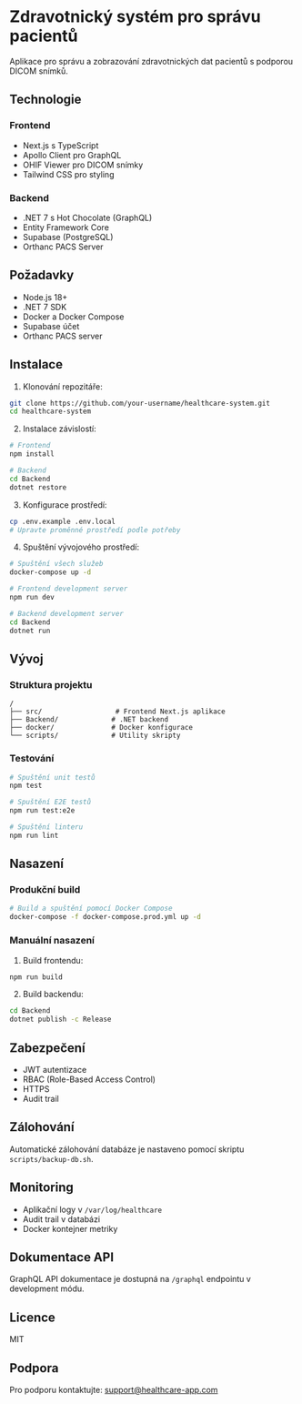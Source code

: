# Zdravotnický systém pro správu pacientů

Aplikace pro správu a zobrazování zdravotnických dat pacientů s podporou DICOM snímků.

## Technologie

### Frontend
- Next.js s TypeScript
- Apollo Client pro GraphQL
- OHIF Viewer pro DICOM snímky
- Tailwind CSS pro styling

### Backend
- .NET 7 s Hot Chocolate (GraphQL)
- Entity Framework Core
- Supabase (PostgreSQL)
- Orthanc PACS Server

## Požadavky

- Node.js 18+
- .NET 7 SDK
- Docker a Docker Compose
- Supabase účet
- Orthanc PACS server

## Instalace

1. Klonování repozitáře:
```bash
git clone https://github.com/your-username/healthcare-system.git
cd healthcare-system
```

2. Instalace závislostí:
```bash
# Frontend
npm install

# Backend
cd Backend
dotnet restore
```

3. Konfigurace prostředí:
```bash
cp .env.example .env.local
# Upravte proměnné prostředí podle potřeby
```

4. Spuštění vývojového prostředí:
```bash
# Spuštění všech služeb
docker-compose up -d

# Frontend development server
npm run dev

# Backend development server
cd Backend
dotnet run
```

## Vývoj

### Struktura projektu
```
/
├── src/                  # Frontend Next.js aplikace
├── Backend/             # .NET backend
├── docker/              # Docker konfigurace
└── scripts/             # Utility skripty
```

### Testování
```bash
# Spuštění unit testů
npm test

# Spuštění E2E testů
npm run test:e2e

# Spuštění linteru
npm run lint
```

## Nasazení

### Produkční build
```bash
# Build a spuštění pomocí Docker Compose
docker-compose -f docker-compose.prod.yml up -d
```

### Manuální nasazení
1. Build frontendu:
```bash
npm run build
```

2. Build backendu:
```bash
cd Backend
dotnet publish -c Release
```

## Zabezpečení

- JWT autentizace
- RBAC (Role-Based Access Control)
- HTTPS
- Audit trail

## Zálohování

Automatické zálohování databáze je nastaveno pomocí skriptu `scripts/backup-db.sh`.

## Monitoring

- Aplikační logy v `/var/log/healthcare`
- Audit trail v databázi
- Docker kontejner metriky

## Dokumentace API

GraphQL API dokumentace je dostupná na `/graphql` endpointu v development módu.

## Licence

MIT

## Podpora

Pro podporu kontaktujte: support@healthcare-app.com
